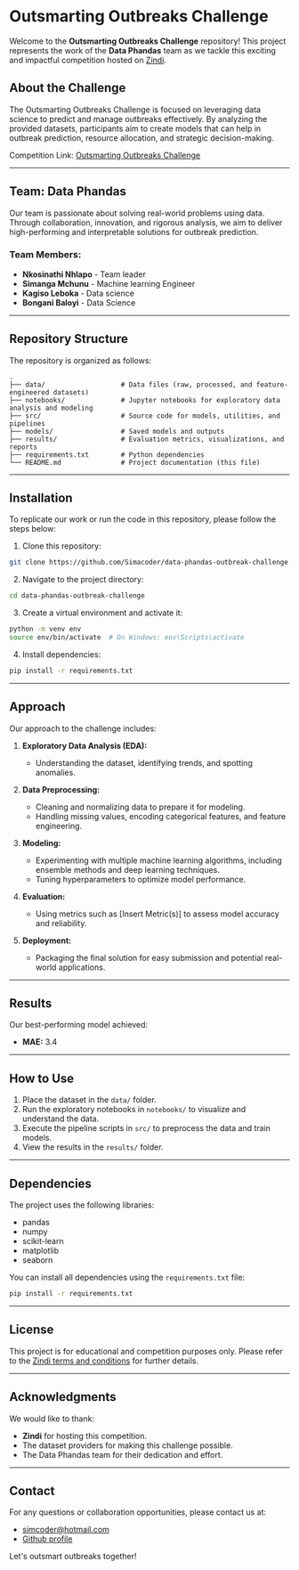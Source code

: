 # Outsmarting Outbreaks Challenge

Welcome to the **Outsmarting Outbreaks Challenge** repository! This project represents the work of the **Data Phandas** team as we tackle this exciting and impactful competition hosted on [Zindi](https://zindi.africa/competitions/outsmarting-outbreaks-challenge).

## About the Challenge

The Outsmarting Outbreaks Challenge is focused on leveraging data science to predict and manage outbreaks effectively. By analyzing the provided datasets, participants aim to create models that can help in outbreak prediction, resource allocation, and strategic decision-making.

Competition Link: [Outsmarting Outbreaks Challenge](https://zindi.africa/competitions/outsmarting-outbreaks-challenge)

---

## Team: Data Phandas

Our team is passionate about solving real-world problems using data. Through collaboration, innovation, and rigorous analysis, we aim to deliver high-performing and interpretable solutions for outbreak prediction.

### Team Members:
- **Nkosinathi Nhlapo** - Team leader
- **Simanga Mchunu** - Machine learning Engineer
- **Kagiso Leboka** - Data science
- **Bongani Baloyi** - Data Science

---

## Repository Structure

The repository is organized as follows:

```
.
├── data/                   # Data files (raw, processed, and feature-engineered datasets)
├── notebooks/              # Jupyter notebooks for exploratory data analysis and modeling
├── src/                    # Source code for models, utilities, and pipelines
├── models/                 # Saved models and outputs
├── results/                # Evaluation metrics, visualizations, and reports
├── requirements.txt        # Python dependencies
└── README.md               # Project documentation (this file)
```

---

## Installation

To replicate our work or run the code in this repository, please follow the steps below:

1. Clone this repository:

```bash
git clone https://github.com/Simacoder/data-phandas-outbreak-challenge.git
```

2. Navigate to the project directory:

```bash
cd data-phandas-outbreak-challenge
```

3. Create a virtual environment and activate it:

```bash
python -m venv env
source env/bin/activate  # On Windows: env\Scripts\activate
```

4. Install dependencies:

```bash
pip install -r requirements.txt
```

---

## Approach

Our approach to the challenge includes:

1. **Exploratory Data Analysis (EDA):**
   - Understanding the dataset, identifying trends, and spotting anomalies.

2. **Data Preprocessing:**
   - Cleaning and normalizing data to prepare it for modeling.
   - Handling missing values, encoding categorical features, and feature engineering.

3. **Modeling:**
   - Experimenting with multiple machine learning algorithms, including ensemble methods and deep learning techniques.
   - Tuning hyperparameters to optimize model performance.

4. **Evaluation:**
   - Using metrics such as [Insert Metric(s)] to assess model accuracy and reliability.

5. **Deployment:**
   - Packaging the final solution for easy submission and potential real-world applications.

---

## Results

Our best-performing model achieved:

- **MAE:** 3.4



---

## How to Use

1. Place the dataset in the `data/` folder.
2. Run the exploratory notebooks in `notebooks/` to visualize and understand the data.
3. Execute the pipeline scripts in `src/` to preprocess the data and train models.
4. View the results in the `results/` folder.

---

## Dependencies

The project uses the following libraries:

- pandas
- numpy
- scikit-learn
- matplotlib
- seaborn


You can install all dependencies using the `requirements.txt` file:

```bash
pip install -r requirements.txt
```

---

## License

This project is for educational and competition purposes only. Please refer to the [Zindi terms and conditions](https://zindi.africa/competitions/outsmarting-outbreaks-challenge/terms) for further details.

---

## Acknowledgments

We would like to thank:

- **Zindi** for hosting this competition.
- The dataset providers for making this challenge possible.
- The Data Phandas team for their dedication and effort.

---

## Contact

For any questions or collaboration opportunities, please contact us at:

- simcoder@hotmail.com
- [Github profile](https://github.com/Simacoder)

Let's outsmart outbreaks together!
